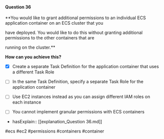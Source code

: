 #### Question  36


**You would like to grant additional permissions to an individual ECS application container on an ECS cluster that you

have deployed. You would like to do this without granting additional permissions to the other containers that are

running on the cluster.**


**How can you achieve this?**


- [x] Create a separate Task Definition for the application container that uses a different Task Role


- [ ] In the same Task Definition, specify a separate Task Role for the application container


- [ ] Use EC2 instances instead as you can assign different IAM roles on each instance


- [ ] You cannot implement granular permissions with ECS containers



- hasExplain:: [[explanation_Question  36.md]]

#ecs #ec2 #permissions #containers #container 
